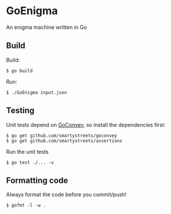 GoEnigma
========

An enigma machine written in Go

Build
-----

Build:

    $ go build

Run:

    $ ./GoEnigma input.json


Testing
-------

Unit tests depend on [GoConvey](https://github.com/smartystreets/goconvey), so install the dependencies first:

    $ go get github.com/smartystreets/goconvey
    $ go get github.com/smartystreets/assertions

Run the unit tests

    $ go test ./... -v


Formatting code
---------------

Always format the code before you commit/push!

    $ gofmt -l -w .
